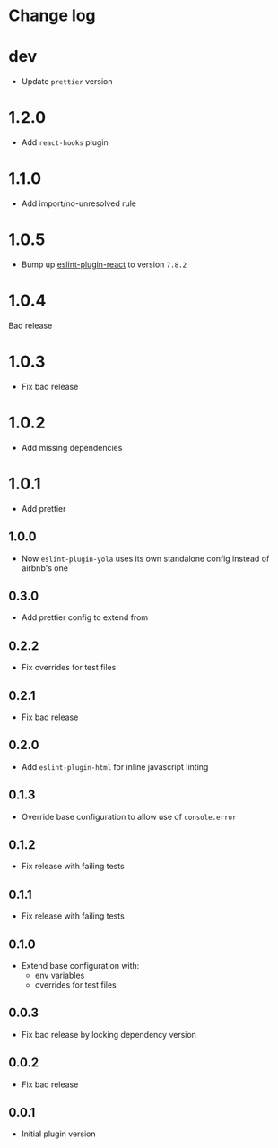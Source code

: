 # Change log

# dev

- Update `prettier` version

# 1.2.0

- Add `react-hooks` plugin

# 1.1.0

- Add import/no-unresolved rule

# 1.0.5

- Bump up [eslint-plugin-react](https://github.com/yannickcr/eslint-plugin-react/)
  to version `7.8.2`

# 1.0.4

Bad release

# 1.0.3

- Fix bad release

# 1.0.2

- Add missing dependencies

# 1.0.1

- Add prettier

## 1.0.0

- Now `eslint-plugin-yola` uses its own standalone config instead of airbnb's one

## 0.3.0

- Add prettier config to extend from

## 0.2.2

- Fix overrides for test files

## 0.2.1

- Fix bad release

## 0.2.0

- Add `eslint-plugin-html` for inline javascript linting

## 0.1.3

- Override base configuration to allow use of `console.error`

## 0.1.2

- Fix release with failing tests

## 0.1.1

- Fix release with failing tests

## 0.1.0

- Extend base configuration with:
  - env variables
  - overrides for test files

## 0.0.3

- Fix bad release by locking dependency version

## 0.0.2

- Fix bad release

## 0.0.1

- Initial plugin version
